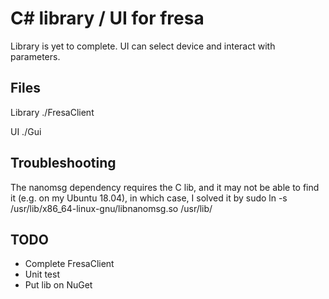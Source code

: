 # C# library / UI for fresa

Library is yet to complete. UI can select device and interact with parameters.

## Files
Library
    ./FresaClient

UI
    ./Gui

## Troubleshooting
The nanomsg dependency requires the C lib, and it may not be able to find it (e.g. on my Ubuntu 18.04), in which case, I solved it by
    sudo ln -s /usr/lib/x86_64-linux-gnu/libnanomsg.so /usr/lib/

## TODO
* Complete FresaClient
* Unit test
* Put lib on NuGet
